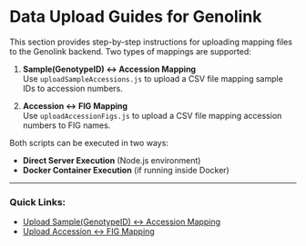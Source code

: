 # Data Upload Guides for Genolink

This section provides step-by-step instructions for uploading mapping files to the Genolink backend. Two types of mappings are supported:

1. **Sample(GenotypeID) ↔ Accession Mapping**  
   Use `uploadSampleAccessions.js` to upload a CSV file mapping sample IDs to accession numbers.

2. **Accession ↔ FIG Mapping**  
   Use `uploadAccessionFigs.js` to upload a CSV file mapping accession numbers to FIG names.

Both scripts can be executed in two ways:
- **Direct Server Execution** (Node.js environment)
- **Docker Container Execution** (if running inside Docker)

---

### Quick Links:
- [Upload Sample(GenotypeID) ↔ Accession Mapping](./upload-sample-accessions.md)
- [Upload Accession ↔ FIG Mapping](./upload-accession-figs.md)
